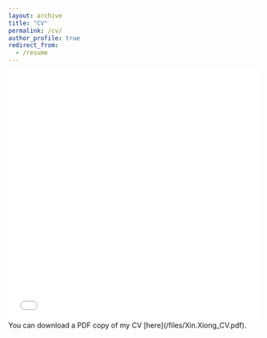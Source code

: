 ```yaml
---
layout: archive
title: "CV"
permalink: /cv/
author_profile: true
redirect_from:
  - /resume
---
```



<iframe src="/files/Xin.Xiong_CV.pdf" width="100%" height="500" frameborder="no" border="0" marginwidth="0" marginheight="0"></iframe>
You can download a PDF copy of my CV [here](/files/Xin.Xiong_CV.pdf).
